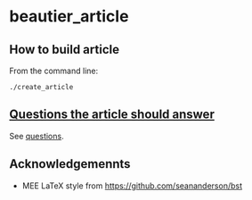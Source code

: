 # beautier_article

## How to build article

From the command line:

```
./create_article
```

## [Questions the article should answer](questions.md)

See [questions](questions.md).

## Acknowledgemennts

 * MEE LaTeX style from https://github.com/seananderson/bst